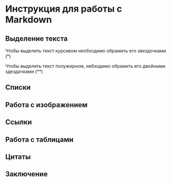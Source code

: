 # Инструкция для работы с Markdown

## Выделение текста 

Чтобы выделить текст курсивом необходимо обрамить его звездочками (*)

Чтобы выделить текст полужирном, небходимо обрамить его двойными здездачками (**)
## Списки

## Работа с изображением

## Ссылки

## Работа с таблицами 

## Цитаты 

## Заключение 